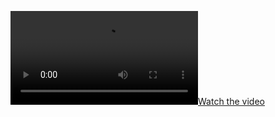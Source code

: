 [![Watch the video](https://github.com/AdarshBelnekar/Amrutam_Assignment/blob/main/public/Screen%20Recording%202024-12-25%20233113.mp4)](https://github.com/AdarshBelnekar/Amrutam_Assignment/blob/main/public/Screen%20Recording%202024-12-25%20233113.mp4)

